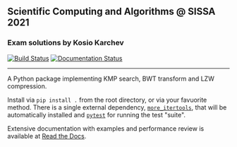 ## Scientific Computing and Algorithms @ SISSA 2021

### Exam solutions by Kosio Karchev
[![Build Status](https://travis-ci.com/kosiokarchev/scicomp-exam.svg?branch=master)](https://travis-ci.com/kosiokarchev/scicomp-exam)
[![Documentation Status](https://readthedocs.org/projects/scicomp-exam-kk/badge/?version=latest)](https://scicomp-exam-kk.readthedocs.io/?badge=latest)


---

A Python package implementing KMP search, BWT transform and LZW compression.

Install via `pip install .` from the root directory, or via your favuorite
method. There is a single external dependency,
[`more_itertools`](https://pypi.org/project/more-itertools/), that will be
automatically installed and [`pytest`](https://docs.pytest.org/en/stable/) for
running the test "suite".

Extensive documentation with examples and performance review is available at
[Read the Docs](https://scicomp-exam-kk.readthedocs.io/).
